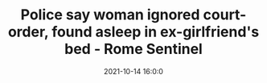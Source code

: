 ---
"title": "Police say woman ignored court-order, found asleep in ex-girlfriend's bed - Rome Sentinel"
"date": "2021-10-14 16:0:0"
"feed_name": "GOOGLENEWSINDUSTRIAL"
"feed_website": "https://news.google.com/search?q=industrial%2Bincident&hl=en-US&gl=US&ceid=US:en"
"feed_rss": "https://news.google.com/rss/search?q=industrial%2Bincident&hl=en-US&gl=US&ceid=US:en"
"link": "https://romesentinel.com/stories/police-say-woman-ignored-court-order-found-asleep-in-ex-girlfriends-bed,123138"
"source": "{'href': 'https://romesentinel.com', 'title': 'Rome Sentinel'}"
"file": "_posts/2021-1-1-b57b2b554e2013a084c34177a2e2de38c73ad513.md"
"accident": "0"
"drilling": "0"
"dead": "0"
"injured": "0"
"arrested": "0"
"place": "unknown place"
"where": "unknown site"
"causes": "unknown"
"place_uri": "unknown place"
---